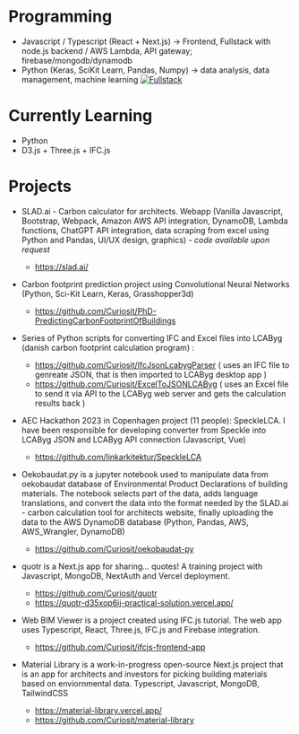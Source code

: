 # Programming
- Javascript / Typescript (React + Next.js) -> Frontend, Fullstack with node.js backend / AWS Lambda, API gateway; firebase/mongodb/dynamodb
- Python (Keras, SciKit Learn, Pandas, Numpy) -> data analysis, data management, machine learning
[![Fullstack](https://skillicons.dev/icons?i=js,ts,nodejs,react,nextjs,threejs,tailwind,firebase,dynamodb,mongodb,github,py&theme=light)](https://skillicons.dev)


# Currently Learning
- Python
- D3.js + Three.js + IFC.js


# Projects
- SLAD.ai - Carbon calculator for architects. Webapp (Vanilla Javascript, Bootstrap, Webpack, Amazon AWS API integration, DynamoDB, Lambda functions, ChatGPT API integration, data scraping from excel using Python and Pandas, UI/UX design, graphics) - *code available upon request*
    - https://slad.ai/
- Carbon footprint prediction project using Convolutional Neural Networks (Python, Sci-Kit Learn, Keras, Grasshopper3d)
    - https://github.com/Curiosit/PhD-PredictingCarbonFootprintOfBuildings 
- Series of Python scripts for converting IFC and Excel files into LCAByg (danish carbon footprint calculation program) :
    - https://github.com/Curiosit/IfcJsonLcabygParser ( uses an IFC file to genreate JSON, that is then imported to LCAByg desktop app )
    - https://github.com/Curiosit/ExcelToJSONLCAByg ( uses an Excel file to send it via API to the LCAByg web server and gets the calculation results back )
- AEC Hackathon 2023 in Copenhagen project (11 people): SpeckleLCA. I have been responsible for developing converter from Speckle into LCAByg JSON and LCAByg API connection (Javascript, Vue)
    - https://github.com/linkarkitektur/SpeckleLCA
 

- Oekobaudat.py is a jupyter notebook used to manipulate data from oekobaudat database of Environmental Product Declarations of building materials. The notebook selects part of the data, adds language translations, and convert the data into the format needed by the SLAD.ai - carbon calculation tool for architects website, finally uploading the data to the AWS DynamoDB database (Python, Pandas, AWS, AWS_Wrangler, DynamoDB) 
    - https://github.com/Curiosit/oekobaudat-py
 
- quotr is a Next.js app for sharing... quotes! A training project with Javascript, MongoDB, NextAuth and Vercel deployment.
    - https://github.com/Curiosit/quotr
    - https://quotr-d35xop6ij-practical-solution.vercel.app/
      
- Web BIM Viewer is a project created using IFC.js tutorial. The web app uses Typescript, React, Three.js, IFC.js and Firebase integration.
    - https://github.com/Curiosit/ifcjs-frontend-app
 
- Material Library is a work-in-progress open-source Next.js project that is an app for architects and investors for picking building materials based on enviornmental data. Typescript, Javascript, MongoDB, TailwindCSS
    - https://material-library.vercel.app/
    - https://github.com/Curiosit/material-library


